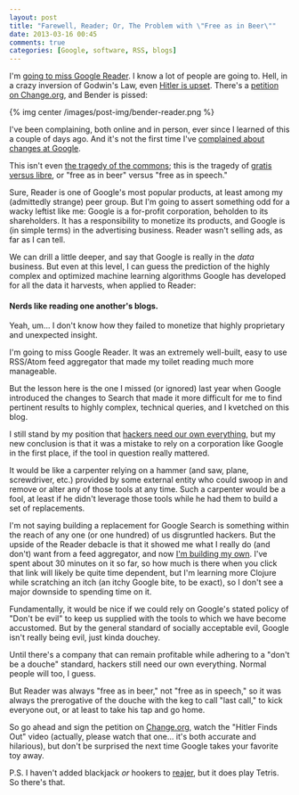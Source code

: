 ```yaml
---
layout: post
title: "Farewell, Reader; Or, The Problem with \"Free as in Beer\""
date: 2013-03-16 00:45
comments: true
categories: [Google, software, RSS, blogs]
---
```


I'm [going to miss Google Reader](http://support.google.com/reader/answer/3028851).
I know a lot of people are going to. Hell, in a crazy inversion of Godwin's Law,
even [Hitler is upset](http://www.youtube.com/watch?v=A25VgNZDQ08).
There's a [petition on Change.org](https://www.change.org/en-GB/petitions/google-do-not-remove-google-reader-on-july-1-2013),
and Bender is pissed:

{% img center /images/post-img/bender-reader.png %}

I've been complaining, both online and in person, ever since I learned of this a
couple of days ago. And it's not the first time I've
[complained about changes at Google](/blog/2012/06/06/hackers-need-our-own-everything/).

This isn't even [the tragedy of the commons](http://en.wikipedia.org/wiki/Tragedy_of_the_commons);
this is the tragedy of [gratis versus libre](http://en.wikipedia.org/wiki/Gratis_versus_libre),
or "free as in beer" versus "free as in speech."

Sure, Reader is one of Google's most popular products, at least among my
(admittedly strange) peer group. But I'm going to assert something odd for a
wacky leftist like me: Google is a for-profit corporation, beholden to its
shareholders. It has a responsibility to monetize its products, and Google is
(in simple terms) in the advertising business. Reader wasn't selling ads, as far
as I can tell.

We can drill a little deeper, and say that Google is really in the _data_
business. But even at this level, I can guess the prediction of the highly
complex and optimized machine learning algorithms Google has developed for all
the data it harvests, when applied to Reader:

#### Nerds like reading one another's blogs.

Yeah, um... I don't know how they failed to monetize that highly proprietary
and unexpected insight.

<!--more-->

I'm going to miss Google Reader. It was an extremely well-built, easy to use
RSS/Atom feed aggregator that made my toilet reading much more manageable.

But the lesson here is the one I missed (or ignored) last year when Google
introduced the changes to Search that made it more difficult for me to find
pertinent results to highly complex, technical queries, and I kvetched on this blog.

I still stand by my position that
[hackers need our own everything](/blog/2012/06/06/hackers-need-our-own-everything/),
but my new conclusion is that it was a mistake to rely on a corporation like
Google in the first place, if the tool in question really mattered.

It would be like a carpenter relying on a hammer (and saw, plane, screwdriver,
etc.) provided by some external entity who could swoop in and remove or alter
any of those tools at any time. Such a carpenter would be a fool, at least if
he didn't leverage those tools while he had them to build a set of replacements.

I'm not saying building a replacement for Google Search is something within the
reach of any one (or one hundred) of us disgruntled hackers. But the upside of
the Reader debacle is that it showed me what I really do (and don't) want from
a feed aggregator, and now [I'm building my own](https://github.com/canweriotnow/reajer).
I've spent about 30 minutes on it so far, so how much is there when you click
that link will likely be quite time dependent, but I'm learning more Clojure
while scratching an itch (an itchy Google bite, to be exact), so I don't see a
major downside to spending time on it.

Fundamentally, it would be nice if we could rely on Google's stated policy of
"Don't be evil" to keep us supplied with the tools to which we have become
accustomed. But by the general standard of socially acceptable evil, Google
isn't really being evil, just kinda douchey.

Until there's a company that can remain profitable while adhering to a "don't
be a douche" standard, hackers still need our own everything. Normal people
will too, I guess.

But Reader was always "free as in beer," not "free as in speech," so it was
always the prerogative of the douche with the keg to call "last call," to kick
everyone out, or at least to take his tap and go home.

So go ahead and sign the petition on [Change.org](http://change.org), watch the
"Hitler Finds Out" video (actually, please watch that one... it's both accurate
and hilarious), but don't be surprised the next time Google takes your favorite
toy away.

P.S. I haven't added blackjack _or_ hookers to
[reajer](https://github.com/canweriotnow/reajer),
but it does play Tetris. So there's that.
